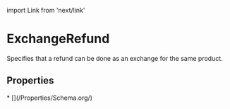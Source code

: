 import Link from 'next/link'

# ExchangeRefund

Specifies that a refund can be done as an exchange for the same product.

## Properties

<Grid>
* [](/Properties/Schema.org/)

</Grid>

